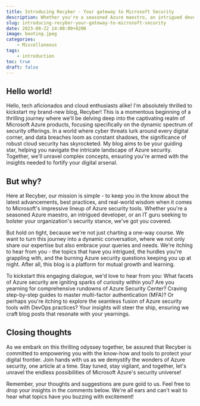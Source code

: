 ```yaml
---
title: Introducing Recyber - Your gateway to Microsoft Security
description: Whether you're a seasoned Azure maestro, an intrigued developer, or an IT guru seeking to bolster your organization's security stance, we've got you covered.
slug: introducing-recyber-your-gateway-to-microsoft-security
date: 2023-08-22 14:00:00+0200
image: booting.jpeg
categories:
    - Miscellaneous
tags:
    - introduction
toc: true
draft: false
---
```


## Hello world!
Hello, tech aficionados and cloud enthusiasts alike! I'm absolutely thrilled to kickstart my brand-new blog, Recyber! This is a momentous beginning of a thrilling journey where we'll be delving deep into the captivating realm of Microsoft Azure products, focusing specifically on the dynamic spectrum of security offerings. In a world where cyber threats lurk around every digital corner, and data breaches loom as constant shadows, the significance of robust cloud security has skyrocketed. My blog aims to be your guiding star, helping you navigate the intricate landscape of Azure security. Together, we'll unravel complex concepts, ensuring you're armed with the insights needed to fortify your digital arsenal.


## But why?
Here at Recyber, our mission is simple - to keep you in the know about the latest advancements, best practices, and real-world wisdom when it comes to Microsoft's impressive lineup of Azure security tools. Whether you're a seasoned Azure maestro, an intrigued developer, or an IT guru seeking to bolster your organization's security stance, we've got you covered.

But hold on tight, because we're not just charting a one-way course. We want to turn this journey into a dynamic conversation, where we not only share our expertise but also embrace your queries and needs. We're itching to hear from you - the topics that have you intrigued, the hurdles you're grappling with, and the burning Azure security questions keeping you up at night. After all, this blog is a platform for mutual growth and learning.

To kickstart this engaging dialogue, we'd love to hear from you: What facets of Azure security are igniting sparks of curiosity within you? Are you yearning for comprehensive rundowns of Azure Security Center? Craving step-by-step guides to master multi-factor authentication (MFA)? Or perhaps you're itching to explore the seamless fusion of Azure security tools with DevOps practices? Your insights will steer the ship, ensuring we craft blog posts that resonate with your yearnings.

## Closing thoughts
As we embark on this thrilling odyssey together, be assured that Recyber is committed to empowering you with the know-how and tools to protect your digital frontier. Join hands with us as we demystify the wonders of Azure security, one article at a time. Stay tuned, stay vigilant, and together, let's unravel the endless possibilities of Microsoft Azure's security universe!

Remember, your thoughts and suggestions are pure gold to us. Feel free to drop your insights in the comments below. We're all ears and can't wait to hear what topics have you buzzing with excitement!